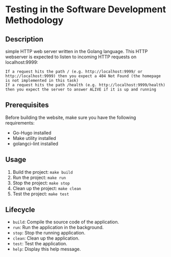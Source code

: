 # Testing in the Software Development Methodology

## Description

simple HTTP web server written in the Golang language.
This HTTP webserver is expected to listen to incoming HTTP requests on localhost:9999:

    If a request hits the path / (e.g. http://localhost:9999/ or http://localhost:9999) then you expect a 404 Not Found (the homepage is not implemented in this task)
    If a request hits the path /health (e.g. http://localhost:9999/health) then you expect the server to answer ALIVE if it is up and running

## Prerequisites

Before building the website, make sure you have the following requirements:

- Go-Hugo installed
- Make utility installed
- golangci-lint installed

## Usage
1. Build the project: `make build`
2. Run the project: `make run`
3. Stop the project: `make stop`
4. Clean up the project: `make clean`
5. Test the project: `make test`

## Lifecycle

- `build`: Compile the source code of the application.
- `run`: Run the application in the background.
- `stop`: Stop the running application.
- `clean`: Clean up the application.
- `test`: Test the application.
- `help`: Display this help message.
